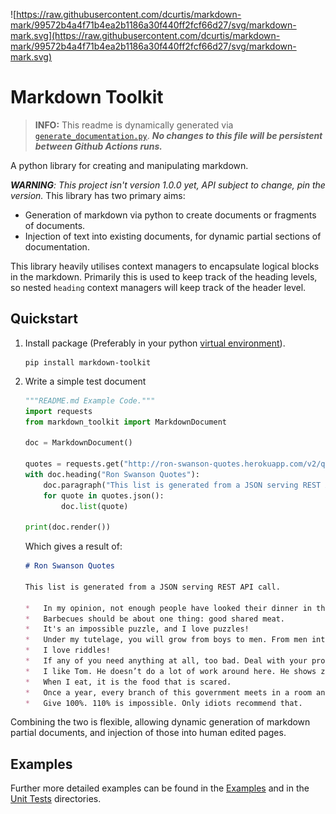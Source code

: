 ![https://raw.githubusercontent.com/dcurtis/markdown-mark/99572b4a4f71b4ea2b1186a30f440ff2fcf66d27/svg/markdown-mark.svg](https://raw.githubusercontent.com/dcurtis/markdown-mark/99572b4a4f71b4ea2b1186a30f440ff2fcf66d27/svg/markdown-mark.svg)
# Markdown Toolkit

> **INFO:** This readme is dynamically generated via [`generate_documentation.py`](generate_documentation.py). **_No changes to this file will be persistent between Github Actions runs._**

A python library for creating and manipulating markdown.

_**WARNING**:_ _This project isn't version 1.0.0 yet, API subject to change, pin the version._
This library has two primary aims:
* Generation of markdown via python to create documents or fragments of documents.
* Injection of text into existing documents, for dynamic partial sections of documentation.


This library heavily utilises context managers to encapsulate 
logical blocks in the markdown. Primarily this is used to keep 
track of the heading levels, so nested `heading` context
managers will keep track of the header level.

## Quickstart

1.  Install package (Preferably in your python [virtual environment](https://docs.python.org/3/library/venv.html)).
    ```shell
    pip install markdown-toolkit
    ```
1.  Write a simple test document 
    <!-- markdown-toolkit:start:readme_example -->
    ```python
    """README.md Example Code."""
    import requests
    from markdown_toolkit import MarkdownDocument
    
    doc = MarkdownDocument()
    
    quotes = requests.get("http://ron-swanson-quotes.herokuapp.com/v2/quotes/10")
    with doc.heading("Ron Swanson Quotes"):
        doc.paragraph("This list is generated from a JSON serving REST API call.")
        for quote in quotes.json():
            doc.list(quote)
    
    print(doc.render())
    ```
    <!-- markdown-toolkit:end:readme_example -->
    Which gives a result of:
    ```markdown 
    # Ron Swanson Quotes

    This list is generated from a JSON serving REST API call.

    *   In my opinion, not enough people have looked their dinner in the eyes and considered the circle of life.
    *   Barbecues should be about one thing: good shared meat.
    *   It's an impossible puzzle, and I love puzzles!
    *   Under my tutelage, you will grow from boys to men. From men into gladiators. And from gladiators into Swansons.
    *   I love riddles!
    *   If any of you need anything at all, too bad. Deal with your problems yourselves, like adults.
    *   I like Tom. He doesn’t do a lot of work around here. He shows zero initiative. He’s not a team player. He’s never wanted to go that extra mile. Tom is exactly what I’m looking for in a government employee.
    *   When I eat, it is the food that is scared.
    *   Once a year, every branch of this government meets in a room and announces what they intend to waste taxpayer money on.
    *   Give 100%. 110% is impossible. Only idiots recommend that.
    ```

Combining the two is flexible, allowing dynamic generation of markdown partial documents, and injection of those into human edited pages.

## Examples

Further more detailed examples can be found in the [Examples](./examples) and in the [Unit Tests](./tests) directories.
